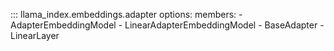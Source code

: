 ::: llama_index.embeddings.adapter
    options:
      members:
        - AdapterEmbeddingModel
        - LinearAdapterEmbeddingModel
        - BaseAdapter
        - LinearLayer
